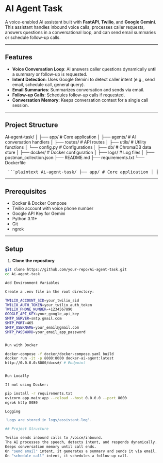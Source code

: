 # AI Agent Task

A voice-enabled AI assistant built with **FastAPI**, **Twilio**, and **Google Gemini**.  
This assistant handles inbound voice calls, processes caller requests, answers questions in a conversational loop, and can send email summaries or schedule follow-up calls.

---

## Features

- **Voice Conversation Loop**: AI answers caller questions dynamically until a summary or follow-up is requested.
- **Intent Detection**: Uses Google Gemini to detect caller intent (e.g., send email, schedule call, general query).
- **Email Summaries**: Summarizes conversation and sends via email.
- **Follow-up Calls**: Schedules follow-up calls if requested.
- **Conversation Memory**: Keeps conversation context for a single call session.

---

## Project Structure

Ai-agent-task/
│
├── app/ # Core application
│ ├── agents/ # AI conversation handlers
│ ├── routes/ # API routes
│ ├── utils/ # Utility functions
│ └── config.py # Configurations
│
├── db/ # ChromaDB data store
│
├── docker/ # Docker configuration
│
├── logs/ # Log files
│
├── postman_collection.json
├── README.md
├── requirements.txt
└── Dockerfile

<pre> ```plaintext Ai-agent-task/ ├── app/ # Core application │ ├── agents/ # AI conversation handlers │ ├── routes/ # API routes │ ├── utils/ # Utility functions │ ├── config.py # Configurations │ ├── db/ # ChromaDB data store ├── docker/ # Docker configuration ├── logs/ # Log files ├── postman_collection.json ├── README.md ├── requirements.txt ├── Dockerfile ``` </pre>

---

## Prerequisites

- Docker & Docker Compose
- Twilio account with voice phone number
- Google API Key for Gemini
- Python 3.11+
- Git
- ngrok

---

## Setup

1. **Clone the repository**

```bash
git clone https://github.com/your-repo/Ai-agent-task.git
cd Ai-agent-task

Add Environment Variables

Create a .env file in the root directory:

TWILIO_ACCOUNT_SID=your_twilio_sid
TWILIO_AUTH_TOKEN=your_twilio_auth_token
TWILIO_PHONE_NUMBER=+1234567890
GOOGLE_API_KEY=your_google_api_key
SMTP_SERVER=smtp.gmail.com
SMTP_PORT=465
SMTP_USERNAME=your_email@gmail.com
SMTP_PASSWORD=your_email_app_password


Run with Docker

docker-compose -f docker/docker-compose.yaml build
docker run -it -p 8000:8000 docker-ai-agent:latest
http://0.0.0.0:8000/docs#/ # Endpoint


Run Locally

If not using Docker:

pip install -r requirements.txt
uvicorn app.main:app --reload --host 0.0.0.0 --port 8000
ngrok http 8080

Logging

'Logs are stored in logs/assistant.log'.

## Project Structure

Twilio sends inbound calls to /voice/inbound.
The AI processes the speech, detects intent, and responds dynamically.
Keeps conversation memory until call ends.
On "send email" intent, it generates a summary and sends it via email.
On "schedule call" intent, it schedules a follow-up call.
